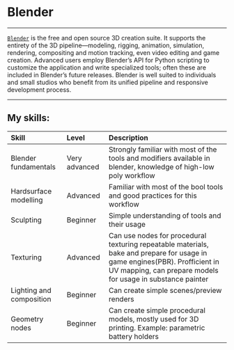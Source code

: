 # Blender

---

[`Blender`](https://www.blender.org/) is the free and open source 3D creation suite. It supports the entirety of the 3D pipeline—modeling, rigging, animation, simulation, rendering, compositing and motion tracking, even video editing and game creation. Advanced users employ Blender’s API for Python scripting to customize the application and write specialized tools; often these are included in Blender’s future releases. Blender is well suited to individuals and small studios who benefit from its unified pipeline and responsive development process.

---

## My skills:

| Skill	| Level	| Description |
| :---- | :---- | :---------- |
|Blender fundamentals	|Very advanced	| Strongly familiar with most of the tools and modifiers available in blender, knowledge of high-low poly workflow	|
|Hardsurface modelling	|Advanced	|Familiar with most of the bool tools and good practices for this workflow	|
|Sculpting	|Beginner	|Simple understanding of tools and their usage	|
|Texturing	|Advanced	|Can use nodes for procedural texturing repeatable materials, bake and prepare for usage in game engines(PBR). Profficient in UV mapping, can prepare models for usage in substance painter	|
|Lighting and composition	|Beginner	|Can create simple scenes/preview renders	|
|Geometry nodes	|Beginner	|Can create simple procedural models, mostly used for 3D printing. Example: parametric battery holders	|